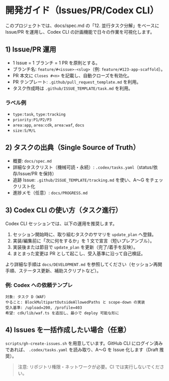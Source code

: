 # 開発ガイド（Issues/PR/Codex CLI）

このプロジェクトでは、docs/spec.md の「12. 並行タスク分解」をベースに
Issue/PR を運用し、Codex CLI の計画機能で日々の作業を可視化します。

## 1) Issue/PR 運用
- 1 Issue = 1 ブランチ = 1 PR を原則とする。
- ブランチ名: `feature/#<issue>-<slug>`（例: `feature/#123-app-scaffold`）。
- PR 本文に `Closes #<n>` を記載し、自動クローズを有効化。
- PR テンプレート: `.github/pull_request_template.md` を利用。
- タスク作成時は `.github/ISSUE_TEMPLATE/task.md` を利用。

### ラベル例
- `type:task`, `type:tracking`
- `priority:P1/P2/P3`
- `area:app`, `area:cdk`, `area:waf`, `docs`
- `size:S/M/L`

## 2) タスクの出典（Single Source of Truth）
- 概要: `docs/spec.md`
- 詳細なタスクリスト（機械可読・永続）: `.codex/tasks.yaml`（status/依存/Issue/PR を保持）
- 追跡 Issue: `.github/ISSUE_TEMPLATE/tracking.md` を使い、A〜G をチェックリスト化
 - 進捗メモ（任意）: `docs/PROGRESS.md`

## 3) Codex CLI の使い方（タスク進行）
Codex CLI セッションでは、以下の運用を推奨します。

1. セッション開始時に、取り組むタスクのサマリを `update_plan` へ登録。
2. 実装/編集前に「次に何をするか」を 1 文で宣言（短いプレアンブル）。
3. 実装後または節目で `update_plan` を更新（完了/着手を反映）。
4. まとまった変更は PR として起こし、受入基準に沿って自己検証。

より詳細な手順は `docs/DEVELOPMENT.md` を参照してください（セッション再開手順、ステータス更新、補助スクリプトなど）。

### 例: Codex への依頼テンプレ
```
対象: タスク D（WAF）
やること: BlockMultipartOutsideAllowedPaths と scope-down の実装
受入基準: /upload=200, /profile=403
希望: cdk/lib/waf.ts を追加し、最小で deploy 可能な形に
```

## 4) Issues を一括作成したい場合（任意）
`scripts/gh-create-issues.sh` を用意しています。GitHub CLI にログイン済みであれば、
`.codex/tasks.yaml` を読み取り、A〜G を Issue 化します（Draft 推奨）。

> 注意: リポジトリ権限・ネットワークが必要。CI では実行しないでください。
